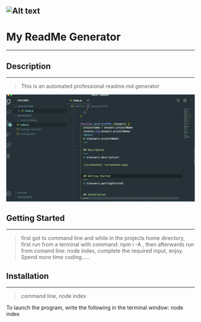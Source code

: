   ![Alt text](https://res.cloudinary.com/practicaldev/image/fetch/s--7yVSltAE--/c_imagga_scale,f_auto,fl_progressive,h_420,q_auto,w_1000/https://user-images.githubusercontent.com/9840435/59461914-cbc18380-8e22-11e9-8567-87b43da950ac.png?raw=true "readme")
  ---

  # My ReadMe Generator
  ---

  ## Description
  ---
  > This is an automated professional readme.md generator
  
  ![Alt text](/screenshot.png?raw=true "Screen Shot")
  


  ## Getting Started
  ---
  > first got to command line and while in the projects home directory, first run from a terminal with command: npm i -A , then afterwards run from comand line: node index, complete the required input, enjoy. Spend more time coding.....


  ## Installation
  ---
  > command line, node index

  To launch the program, write the following in the terminal window:
  node index
  
  
  
